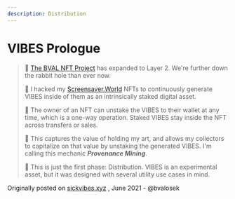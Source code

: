 ```yaml
---
description: Distribution
---
```


# VIBES Prologue

> 🐇 [The BVAL NFT Project](https://tokens.bvalosek.com/project) has expanded to Layer 2. We're further down the rabbit hole than ever now.
>
> 🌈 I hacked my [Screensaver.World](https://www.screensaver.world/created/0x303EeFeDeE1bA8e5d507a55465d946B2fea18583) NFTs to continuously generate VIBES inside of them as an intrinsically staked digital asset.
>
> 🎢 The owner of an NFT can unstake the VIBES to their wallet at any time, which is a one-way operation. Staked VIBES stay inside the NFT across transfers or sales.
>
> 💎 This captures the value of holding my art, and allows my collectors to capitalize on that value by unstaking the generated VIBES. I'm calling this mechanic _**Provenance Mining**_.
>
> 🥳 This is just the first phase: Distribution. VIBES is an experimental asset, but it was designed with several utility use cases in mind.

Originally posted on [sickvibes.xyz](https://sickvibes.xyz) , June 2021 - @bvalosek

